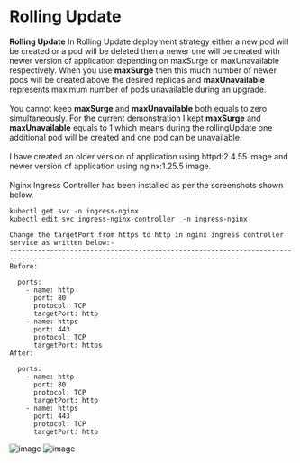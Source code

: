# Rolling Update

**Rolling Update**  In Rolling Update deployment strategy either a new pod will be created or a pod will be deleted then a newer one will be created with newer version of application depending on maxSurge or maxUnavailable respectively. When you use **maxSurge** then this much number of newer pods will be created above the desired replicas and **maxUnavailable** represents maximum number of pods unavailable during an upgrade.
<br><br/>
You cannot keep **maxSurge** and **maxUnavailable** both equals to zero simultaneously. For the current demonstration I kept **maxSurge** and **maxUnavailable** equals to 1 which means during the rollingUpdate one additional pod will be created and one pod can be unavailable.
<br><br/>
I have created an older version of application using httpd:2.4.55 image and newer version of application using nginx:1.25.5 image.
<br><br/>
Nginx Ingress Controller has been installed as per the screenshots shown below.
```
kubectl get svc -n ingress-nginx
kubectl edit svc ingress-nginx-controller  -n ingress-nginx

Change the targetPort from https to http in nginx ingress controller service as written below:-
-------------------------------------------------------------------------------------------------------------------------------
Before:

  ports:
    - name: http
      port: 80
      protocol: TCP
      targetPort: http
    - name: https
      port: 443
      protocol: TCP
      targetPort: https
After:

  ports:
    - name: http
      port: 80
      protocol: TCP
      targetPort: http
    - name: https
      port: 443
      protocol: TCP
      targetPort: http
```
![image](https://github.com/singhritesh85/Deployment-Strategies/assets/56765895/4407df58-0cbf-471d-b5e7-0fcdad6f1d84)
![image](https://github.com/singhritesh85/Deployment-Strategies/assets/56765895/36ce9802-802a-4f5a-9095-e222da8f990d)
